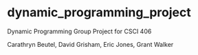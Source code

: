 # dynamic_programming_project
Dynamic Programming Group Project for CSCI 406

Carathryn Beutel, David Grisham, Eric Jones, Grant Walker
